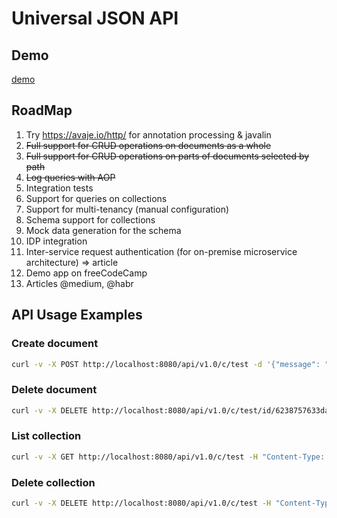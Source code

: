 # Universal JSON API

## Demo

[demo](https://universal-json-api.herokuapp.com/)

## RoadMap

1. Try https://avaje.io/http/ for annotation processing & javalin
2. ~~Full support for CRUD operations on documents as a whole~~
3. ~~Full support for CRUD operations on parts of documents selected by path~~
4. ~~Log queries with AOP~~
5. Integration tests
6. Support for queries on collections
7. Support for multi-tenancy (manual configuration)
8. Schema support for collections
9. Mock data generation for the schema
10. IDP integration
11. Inter-service request authentication (for on-premise microservice architecture) => article
12. Demo app on freeCodeCamp
13. Articles @medium, @habr

## API Usage Examples

### Create document

```bash
curl -v -X POST http://localhost:8080/api/v1.0/c/test -d '{"message": "hello world"}' -H "Content-Type: application/json"
```

### Delete document

```bash
curl -v -X DELETE http://localhost:8080/api/v1.0/c/test/id/6238757633da222eadc7440c -H "Content-Type: application/json"
```

### List collection

```bash
curl -v -X GET http://localhost:8080/api/v1.0/c/test -H "Content-Type: application/json"
```


### Delete collection

```bash
curl -v -X DELETE http://localhost:8080/api/v1.0/c/test -H "Content-Type: application/json"
```
